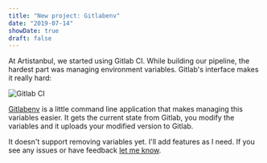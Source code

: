 ```yaml
---
title: "New project: Gitlabenv"
date: "2019-07-14"
showDate: true
draft: false
---
```


At Artistanbul, we started using Gitlab CI. While building our pipeline, the
hardest part was managing environment variables. Gitlab's interface makes it really hard:

![Gitlab CI](/images/gitlabci.png)

[Gitlabenv](https://github.com/egegunes/gitlabenv) is a little command line application that makes managing this
variables easier. It gets the current state from Gitlab, you modify the
variables and it uploads your modified version to Gitlab.

It doesn't support removing variables yet. I'll add features as I need. If you
see any issues or have feedback [let me
know](https://github.com/egegunes/gitlabenv/issues).
